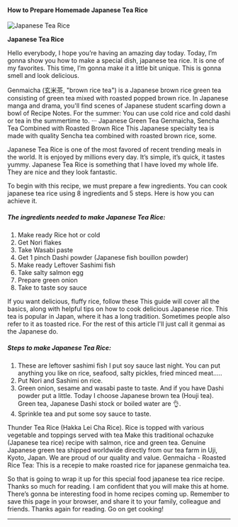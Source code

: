             

#### How to Prepare Homemade Japanese Tea Rice

![Japanese Tea Rice](https://img-global.cpcdn.com/recipes/23528a557785d98b/751x532cq70/japanese-tea-rice-recipe-main-photo.jpg)

**Japanese Tea Rice**

Hello everybody, I hope you’re having an amazing day today. Today, I’m gonna show you how to make a special dish, japanese tea rice. It is one of my favorites. This time, I’m gonna make it a little bit unique. This is gonna smell and look delicious.

Genmaicha (玄米茶, "brown rice tea") is a Japanese brown rice green tea consisting of green tea mixed with roasted popped brown rice. In Japanese manga and drama, you'll find scenes of Japanese student scarfing down a bowl of Recipe Notes. For the summer: You can use cold rice and cold dashi or tea in the summertime to. ··· Japanese Green Tea Genmaicha, Sencha Tea Combined with Roasted Brown Rice This Japanese specialty tea is made with quality Sencha tea combined with roasted brown rice, some.

Japanese Tea Rice is one of the most favored of recent trending meals in the world. It is enjoyed by millions every day. It’s simple, it’s quick, it tastes yummy. Japanese Tea Rice is something that I have loved my whole life. They are nice and they look fantastic.

To begin with this recipe, we must prepare a few ingredients. You can cook japanese tea rice using 8 ingredients and 5 steps. Here is how you can achieve it.

##### The ingredients needed to make Japanese Tea Rice:

1.  Make ready Rice hot or cold
2.  Get Nori flakes
3.  Take Wasabi paste
4.  Get 1 pinch Dashi powder (Japanese fish bouillon powder)
5.  Make ready Leftover Sashimi fish
6.  Take salty salmon egg
7.  Prepare green onion
8.  Take to taste soy sauce

If you want delicious, fluffy rice, follow these This guide will cover all the basics, along with helpful tips on how to cook delicious Japanese rice. This tea is popular in Japan, where it has a long tradition. Sometimes people also refer to it as toasted rice. For the rest of this article I'll just call it genmai as the Japanese do.

##### Steps to make Japanese Tea Rice:

1.  These are leftover sashimi fish I put soy sauce last night. You can put anything you like on rice, seafood, salty pickles, fried minced meat…..
2.  Put Nori and Sashimi on rice.
3.  Green onion, sesame and wasabi paste to taste. And if you have Dashi powder put a little. Today I choose Japanese brown tea (Houji tea). Green tea, Japanese Dashi stock or boiled water are 👌.
4.  Sprinkle tea and put some soy sauce to taste.

Thunder Tea Rice (Hakka Lei Cha Rice). Rice is topped with various vegetable and toppings served with tea Make this traditional ochazuke (Japanese tea rice) recipe with salmon, rice and green tea. Genuine Japanese green tea shipped worldwide directly from our tea farm in Uji, Kyoto, Japan. We are proud of our quality and value. Genmaicha - Roasted Rice Tea: This is a recepie to make roasted rice for japanese genmaicha tea.

So that is going to wrap it up for this special food japanese tea rice recipe. Thanks so much for reading. I am confident that you will make this at home. There’s gonna be interesting food in home recipes coming up. Remember to save this page in your browser, and share it to your family, colleague and friends. Thanks again for reading. Go on get cooking!

* * *